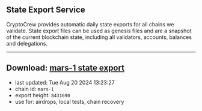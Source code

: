 ## State Export Service
CryptoCrew provides automatic daily state exports for all chains we validate. State export files can be used as genesis files and are a snapshot of the current blockchain state, including all validators, accounts, balances and delegations.

---
**Download: [mars-1 state export](https://dl-eu2.ccvalidators.com/SERVICE/mars/mars-1_export_8431690.json)**
---

- last updated: Tue Aug 20 2024 13:23:27
- chain id: `mars-1`
- export height: `8431690`
- use for: airdrops, local tests, chain recovery
